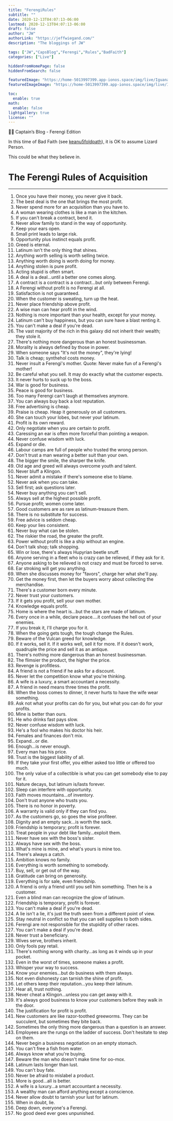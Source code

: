 ```yaml
---
title: "FerengiRules"
subtitle: ""
date: 2020-12-13T04:07:13-06:00
lastmod: 2020-12-13T04:07:13-06:00
draft: false
author: "JW"
authorLink: "https://jeffwiegand.com/"
description: "The bloggings of JW"

tags: ["JW","CapsBlog","Ferengi","Rules","BadFaith"]
categories: ["Live"]

hiddenFromHomePage: false
hiddenFromSearch: false

featuredImage: "https://home-5013997399.app-ionos.space/img/live/IguanaSTLzoo.png"
featuredImageImage: "https://home-5013997399.app-ionos.space/img/live/IguanaSTLzoo.png"

toc:
  enable: true
math:
  enable: false
lightgallery: true
license: ""
---
```


🏴‍☠️ Captain’s Blog - Ferengi Edition

In this time of Bad Faith (see [keanu5foldpath](http://electroponics.com/jwblog/2020/07/keanu5foldpath/)), it is OK to assume Lizard Person.

This could be what they believe in.

<!--more-->

# The Ferengi Rules of Acquisition

----

1.  Once you have their money, you never give it back.
2.  The best deal is the one that brings the most profit.
3.  Never spend more for an acquisition than you have to.
4.  A woman wearing clothes is like a man in the kitchen.
5.  If you can't break a contract, bend it.
6.  Never allow family to stand in the way of opportunity.
7.  Keep your ears open.
8.  Small print leads to large risk.
9.  Opportunity plus instinct equals profit.
10.  Greed is eternal.
11.  Latinum isn't the only thing that shines.
12.  Anything worth selling is worth selling twice.
13.  Anything worth doing is worth doing for money.
14.  Anything stolen is pure profit.
15.  Acting stupid is often smart.
16.  A deal is a deal...until a better one comes along.
17.  A contract is a contract is a contract...but only between Ferengi.
18.  A Ferengi without profit is no Ferengi at all.
19.  Satisfaction is not guaranteed.
20.  When the customer is sweating, turn up the heat.
21.  Never place friendship above profit.
22.  A wise man can hear profit in the wind.
23.  Nothing is more important than your health, except for your money.
24.  Latinum can't buy happiness, but you can sure have a blast renting it.
25.  You can't make a deal if you're dead.
26.  The vast majority of the rich in this galaxy did not inherit their wealth; they stole it.
27.  There's nothing more dangerous than an honest businessman.
28.  Morality is always defined by those in power.
29.  When someone says "It's not the money", they're lying!
30.  Talk is cheap; synthehol costs money.
31.  Never insult a Ferengi's mother. Quote: Never make fun of a Ferengi's mother!
32.  Be careful what you sell. It may do exactly what the customer expects.
33.  It never hurts to suck up to the boss.
34.  War is good for business.
35.  Peace is good for business.
36.  Too many Ferengi can't laugh at themselves anymore.
37.  You can always buy back a lost reputation.
38.  Free advertising is cheap.
39.  Praise is cheap. Heap it generously on all customers.
40.  She can touch your lobes, but never your latinum.
41.  Profit is its own reward.
42.  Only negotiate when you are certain to profit.
43.  Caressing an ear is often more forceful than pointing a weapon.
44.  Never confuse wisdom with luck.
45.  Expand or die.
46.  Labour camps are full of people who trusted the wrong person.
47.  Don't trust a man wearing a better suit than your own.
48.  The bigger the smile, the sharper the knife.
49.  Old age and greed will always overcome youth and talent.
50.  Never bluff a Klingon.
51.  Never admit a mistake if there's someone else to blame.
52.  Never ask when you can take.
53.  Sell first; ask questions later.
54.  Never buy anything you can't sell.
55.  Always sell at the highest possible profit.
56.  Pursue profit; women come later.
57.  Good customers are as rare as latinum-treasure them.
58.  There is no substitute for success.
59.  Free advice is seldom cheap.
60.  Keep your lies consistent.
61.  Never buy what can be stolen.
62.  The riskier the road, the greater the profit.
63.  Power without profit is like a ship without an engine.
64.  Don't talk shop; talk shopping.
65.  Win or lose, there's always Hupyrian beetle snuff.
66.  Anyone serving in a fleet who is crazy can be relieved, if they ask for it.
67.  Anyone asking to be relieved is not crazy and must be forced to serve.
68.  Ear stroking will get you anything.
69.  When she discusses money for "favors", charge her what she'll pay.
70.  Get the money first, then let the buyers worry about collecting the merchandise.
71.  There's a customer born every minute.
72.  Never trust your customers.
73.  If it gets you profit, sell your own mother.
74.  Knowledge equals profit.
75.  Home is where the heart is...but the stars are made of latinum.
76.  Every once in a while, declare peace....it confuses the hell out of your enemies.
77.  If you break it, I'll charge you for it.
78.  When the going gets tough, the tough change the Rules.
79.  Beware of the Vulcan greed for knowledge.
80.  If it works, sell it. If it works well, sell it for more. If it doesn't work, quadruple the price and sell it as an antique.
81.  There's nothing more dangerous than an honest businessman.
82.  The flimsier the product, the higher the price.
83.  Revenge is profitless.
84.  A friend is not a friend if he asks for a discount.
85.  Never let the competition know what you're thinking.
86.  A wife is a luxury, a smart accountant a necessity.
87.  A friend in need means three times the profit.
88.  When the boss comes to dinner, it never hurts to have the wife wear something.
89.  Ask not what your profits can do for you, but what you can do for your profits.
90.  Mine is better than ours.
91.  He who drinks fast pays slow.
92.  Never confuse wisdom with luck.
93.  He's a fool who makes his doctor his heir.
94.  Females and finances don't mix.
95.  Expand...or die.
97.  Enough...is never enough.
98.  Every man has his price.
99.  Trust is the biggest liability of all.
100.  If they take your first offer, you either asked too little or offered too much.
101.  The only value of a collectible is what you can get somebody else to pay for it.
102.  Nature decays, but latinum is/lasts forever.
103.  Sleep can interfere with opportunity.
104.  Faith moves mountains...of inventory.
105.  Don't trust anyone who trusts you.
106.  There is no honor in poverty.
107.  A warranty is valid only if they can find you.
108.  As the customers go, so goes the wise profiteer.
109.  Dignity and an empty sack...is worth the sack.
110.  Friendship is temporary; profit is forever.
111.  Treat people in your debt like family...exploit them.
112.  Never have sex with the boss's sister.
113.  Always have sex with the boss.
115.  What's mine is mine, and what's yours is mine too.
116.  There's always a catch.
117.  Ambition knows no family.
118.  Everything is worth something to somebody.
119.  Buy, sell, or get out of the way.
120.  Gratitude can bring on generosity.
121.  Everything is for sale, even friendship.
122.  A friend is only a friend until you sell him something. Then he is a customer.
123.  Even a blind man can recognize the glow of latinum.
124.  Friendship is temporary, profit is forever.
125.  You can't make a deal if you're dead.
126.  A lie isn't a lie, it's just the truth seen from a different point of view.
127.  Stay neutral in conflict so that you can sell supplies to both sides.
128.  Ferengi are not responsible for the stupidity of other races.
129.  You can't make a deal if you're dead.
135.  Never trust a beneficiary.
139.  Wives serve, brothers inherit.
141.  Only fools pay retail.
144.  There's nothing wrong with charity...as long as it winds up in your pocket.
162.  Even in the worst of times, someone makes a profit.
168.  Whisper your way to success.
177.  Know your enemies...but do business with them always.
181.  Not even dishonesty can tarnish the shine of profit.
189.  Let others keep their reputation...you keep their latinum.
190.  Hear all, trust nothing.
192.  Never cheat a Klingon...unless you can get away with it.
194.  It's always good business to know your customers before they walk in the door.
202.  The justification for profit is profit.
203.  New customers are like razor-toothed greeworms. They can be succulent, but sometimes they bite back.
208.  Sometimes the only thing more dangerous than a question is an answer.
211.  Employees are the rungs on the ladder of success. Don't hesitate to step on them.
214.  Never begin a business negotiation on an empty stomach.
217.  You can't free a fish from water.
218.  Always know what you're buying.
223.  Beware the man who doesn't make time for oo-mox.
229.  Latinum lasts longer than lust.
236.  You can't buy fate.
239.  Never be afraid to mislabel a product.
242.  More is good...all is better.
255.  A wife is a luxury...a smart accountant a necessity.
261.  A wealthy man can afford anything except a conscience.
263.  Never allow doubt to tarnish your lust for latinum.
266.  When in doubt, lie.
284.  Deep down, everyone's a Ferengi.
285.  No good deed ever goes unpunished.
